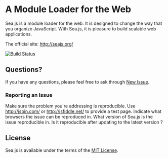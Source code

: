 A Module Loader for the Web
===

Sea.js is a module loader for the web. It is designed to change the way that you
organize JavaScript. With Sea.js, it is pleasure to build scalable web applications.

The official site: <http://seajs.org/>

[![Build Status](https://secure.travis-ci.org/seajs/seajs.png?branch=master)](https://travis-ci.org/seajs/seajs)


## Questions?

If you have any questions, please feel free to ask through [New Issue](https://github.com/seajs/seajs/issues/new).


### Reporting an Issue

Make sure the problem you're addressing is reproducible.
Use <http://jsbin.com/> or <http://jsfiddle.net/> to provide a test page.
Indicate what browsers the issue can be reproduced in.
What version of Sea.js is the issue reproducible in. Is it reproducible after updating to the latest version ?


## License

Sea.js is available under the terms of the [MIT License](http://seajs.org/LICENSE.md).
